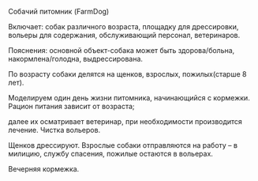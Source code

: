 Собачий питомник (FarmDog)

Включает: собак различного возраста, площадку для дрессировки, вольеры для содержания, обслуживающий персонал, ветеринаров.

Пояснения: основной объект-собака может быть здорова/больна, накормлена/голодна, выдрессирована.

По возрасту собаки делятся на щенков, взрослых, пожилых(старше 8 лет).

Моделируем один день жизни питомника, начинающийся с кормежки. Рацион питания зависит от возраста;

далее их осматривает ветеринар, при необходимости производится лечение. Чистка вольеров.

Щенков дрессируют. Взрослые собаки отправляются на работу – в милицию, службу спасения, пожилые остаются в вольерах.

Вечерняя кормежка.
